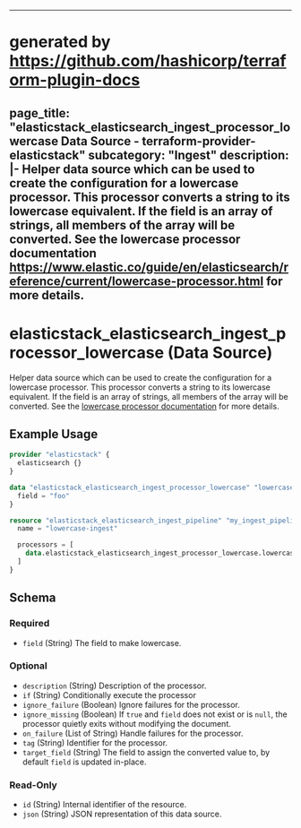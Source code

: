 
---
# generated by https://github.com/hashicorp/terraform-plugin-docs
page_title: "elasticstack_elasticsearch_ingest_processor_lowercase Data Source - terraform-provider-elasticstack"
subcategory: "Ingest"
description: |-
  Helper data source which can be used to create the configuration for a lowercase processor. This processor converts a string to its lowercase equivalent. If the field is an array of strings, all members of the array will be converted. See the lowercase processor documentation https://www.elastic.co/guide/en/elasticsearch/reference/current/lowercase-processor.html for more details.
---

# elasticstack_elasticsearch_ingest_processor_lowercase (Data Source)

Helper data source which can be used to create the configuration for a lowercase processor. This processor converts a string to its lowercase equivalent. If the field is an array of strings, all members of the array will be converted. See the [lowercase processor documentation](https://www.elastic.co/guide/en/elasticsearch/reference/current/lowercase-processor.html) for more details.

## Example Usage

```terraform
provider "elasticstack" {
  elasticsearch {}
}

data "elasticstack_elasticsearch_ingest_processor_lowercase" "lowercase" {
  field = "foo"
}

resource "elasticstack_elasticsearch_ingest_pipeline" "my_ingest_pipeline" {
  name = "lowercase-ingest"

  processors = [
    data.elasticstack_elasticsearch_ingest_processor_lowercase.lowercase.json
  ]
}
```

<!-- schema generated by tfplugindocs -->
## Schema

### Required

- `field` (String) The field to make lowercase.

### Optional

- `description` (String) Description of the processor.
- `if` (String) Conditionally execute the processor
- `ignore_failure` (Boolean) Ignore failures for the processor.
- `ignore_missing` (Boolean) If `true` and `field` does not exist or is `null`, the processor quietly exits without modifying the document.
- `on_failure` (List of String) Handle failures for the processor.
- `tag` (String) Identifier for the processor.
- `target_field` (String) The field to assign the converted value to, by default `field` is updated in-place.

### Read-Only

- `id` (String) Internal identifier of the resource.
- `json` (String) JSON representation of this data source.
